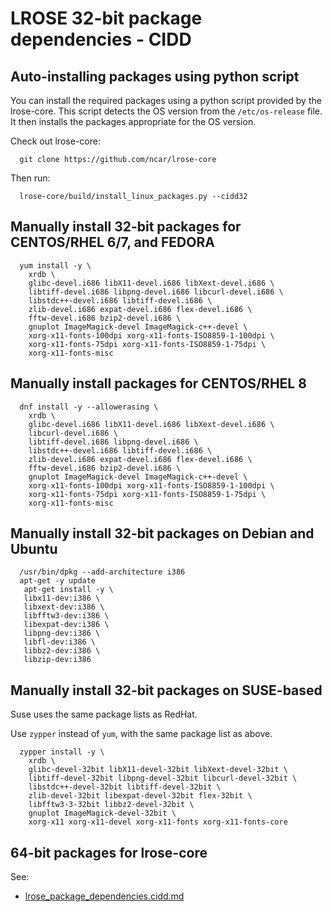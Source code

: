 # LROSE 32-bit package dependencies - CIDD

## Auto-installing packages using python script

You can install the required packages using a python script provided by the lrose-core.
This script detects the OS version from the ```/etc/os-release``` file.
It then installs the packages appropriate for the OS version.

Check out lrose-core:

```
  git clone https://github.com/ncar/lrose-core
```

Then run:

```
  lrose-core/build/install_linux_packages.py --cidd32
```

## Manually install 32-bit packages for CENTOS/RHEL 6/7, and FEDORA

```
  yum install -y \
    xrdb \
    glibc-devel.i686 libX11-devel.i686 libXext-devel.i686 \
    libtiff-devel.i686 libpng-devel.i686 libcurl-devel.i686 \
    libstdc++-devel.i686 libtiff-devel.i686 \
    zlib-devel.i686 expat-devel.i686 flex-devel.i686 \
    fftw-devel.i686 bzip2-devel.i686 \
    gnuplot ImageMagick-devel ImageMagick-c++-devel \
    xorg-x11-fonts-100dpi xorg-x11-fonts-ISO8859-1-100dpi \
    xorg-x11-fonts-75dpi xorg-x11-fonts-ISO8859-1-75dpi \
    xorg-x11-fonts-misc
```

## Manually install packages for CENTOS/RHEL 8

```
  dnf install -y --allowerasing \
    xrdb \
    glibc-devel.i686 libX11-devel.i686 libXext-devel.i686 \
    libcurl-devel.i686 \
    libtiff-devel.i686 libpng-devel.i686 \
    libstdc++-devel.i686 libtiff-devel.i686 \
    zlib-devel.i686 expat-devel.i686 flex-devel.i686 \
    fftw-devel.i686 bzip2-devel.i686 \
    gnuplot ImageMagick-devel ImageMagick-c++-devel \
    xorg-x11-fonts-100dpi xorg-x11-fonts-ISO8859-1-100dpi \
    xorg-x11-fonts-75dpi xorg-x11-fonts-ISO8859-1-75dpi \
    xorg-x11-fonts-misc
```

## Manually install 32-bit packages on Debian and Ubuntu

```
  /usr/bin/dpkg --add-architecture i386
  apt-get -y update
   apt-get install -y \
   libx11-dev:i386 \
   libxext-dev:i386 \
   libfftw3-dev:i386 \
   libexpat-dev:i386 \
   libpng-dev:i386 \
   libfl-dev:i386 \
   libbz2-dev:i386 \
   libzip-dev:i386
```

## Manually install 32-bit packages on SUSE-based

Suse uses the same package lists as RedHat.

Use ```zypper``` instead of ```yum```, with the same package list as above.

```
  zypper install -y \
    xrdb \
    glibc-devel-32bit libX11-devel-32bit libXext-devel-32bit \
    libtiff-devel-32bit libpng-devel-32bit libcurl-devel-32bit \
    libstdc++-devel-32bit libtiff-devel-32bit \
    zlib-devel-32bit libexpat-devel-32bit flex-32bit \
    libfftw3-3-32bit libbz2-devel-32bit \
    gnuplot ImageMagick-devel-32bit \
    xorg-x11 xorg-x11-devel xorg-x11-fonts xorg-x11-fonts-core
```

## 64-bit packages for lrose-core

See:

* [lrose_package_dependencies.cidd.md](./lrose_package_dependencies.md)

